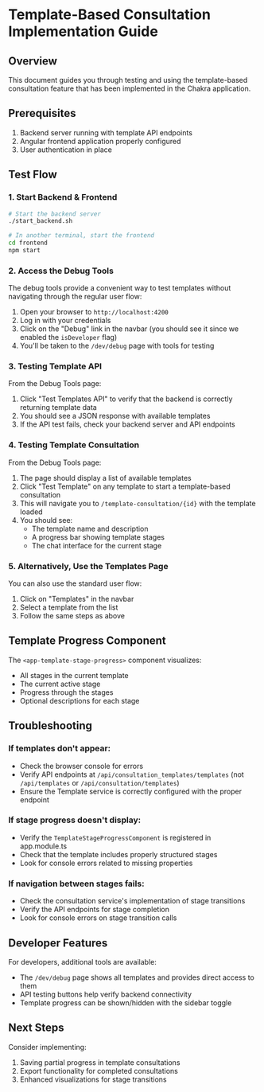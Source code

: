 # Template-Based Consultation Implementation Guide

## Overview
This document guides you through testing and using the template-based consultation feature that has been implemented in the Chakra application.

## Prerequisites
1. Backend server running with template API endpoints
2. Angular frontend application properly configured
3. User authentication in place

## Test Flow

### 1. Start Backend & Frontend
```bash
# Start the backend server
./start_backend.sh

# In another terminal, start the frontend
cd frontend
npm start
```

### 2. Access the Debug Tools
The debug tools provide a convenient way to test templates without navigating through the regular user flow:

1. Open your browser to `http://localhost:4200`
2. Log in with your credentials
3. Click on the "Debug" link in the navbar (you should see it since we enabled the `isDeveloper` flag)
4. You'll be taken to the `/dev/debug` page with tools for testing

### 3. Testing Template API
From the Debug Tools page:

1. Click "Test Templates API" to verify that the backend is correctly returning template data
2. You should see a JSON response with available templates
3. If the API test fails, check your backend server and API endpoints

### 4. Testing Template Consultation
From the Debug Tools page:

1. The page should display a list of available templates
2. Click "Test Template" on any template to start a template-based consultation
3. This will navigate you to `/template-consultation/{id}` with the template loaded
4. You should see:
   - The template name and description
   - A progress bar showing template stages
   - The chat interface for the current stage

### 5. Alternatively, Use the Templates Page
You can also use the standard user flow:

1. Click on "Templates" in the navbar
2. Select a template from the list
3. Follow the same steps as above

## Template Progress Component
The `<app-template-stage-progress>` component visualizes:

- All stages in the current template
- The current active stage
- Progress through the stages
- Optional descriptions for each stage

## Troubleshooting

### If templates don't appear:
- Check the browser console for errors
- Verify API endpoints at `/api/consultation_templates/templates` (not `/api/templates` or `/api/consultation/templates`)
- Ensure the Template service is correctly configured with the proper endpoint

### If stage progress doesn't display:
- Verify the `TemplateStageProgressComponent` is registered in app.module.ts
- Check that the template includes properly structured stages
- Look for console errors related to missing properties

### If navigation between stages fails:
- Check the consultation service's implementation of stage transitions
- Verify the API endpoints for stage completion
- Look for console errors on stage transition calls

## Developer Features
For developers, additional tools are available:

- The `/dev/debug` page shows all templates and provides direct access to them
- API testing buttons help verify backend connectivity
- Template progress can be shown/hidden with the sidebar toggle

## Next Steps
Consider implementing:

1. Saving partial progress in template consultations
2. Export functionality for completed consultations
3. Enhanced visualizations for stage transitions